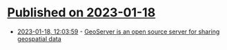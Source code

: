 # [Published on 2023-01-18](index.md)

* [2023-01-18, 12:03:59](https://news.ycombinator.com/item?id=34425734) - [GeoServer is an open source server for sharing geospatial data](https://geoserver.org/)
